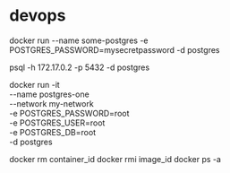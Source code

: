 # devops


docker run --name some-postgres -e POSTGRES_PASSWORD=mysecretpassword -d postgres


psql -h 172.17.0.2 -p 5432 -d postgres


docker run -it \
  --name postgres-one \
  --network my-network \
  -e POSTGRES_PASSWORD=root \
  -e POSTGRES_USER=root \
  -e POSTGRES_DB=root \
  -d postgres


docker rm container_id
docker rmi image_id
docker ps -a
